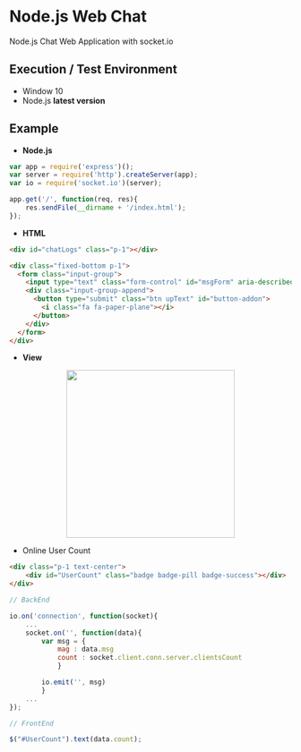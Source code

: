 # Node.js Web Chat

Node.js Chat Web Application with socket.io

## Execution / Test Environment

- Window 10
- Node.js **latest version**

## Example

- **Node.js**

```javascript
var app = require('express')();
var server = require('http').createServer(app);
var io = require('socket.io')(server);

app.get('/', function(req, res){
    res.sendFile(__dirname + '/index.html');
});
```

- **HTML**

```html
<div id="chatLogs" class="p-1"></div>

<div class="fixed-bottom p-1">
  <form class="input-group">
    <input type="text" class="form-control" id="msgForm" aria-describedby="button-addon" placeholder="텍스트를 입력해주세요!" autocomplete="off" required>
    <div class="input-group-append">
      <button type="submit" class="btn upText" id="button-addon">
        <i class="fa fa-paper-plane"></i>
      </button>
    </div>
  </form>
</div>
```

- **View**

<p align=center>
  <img width="300px" src="https://github.com/Xenia101/Node.js-Web-Chat/blob/master/img/image.gif?raw=true">
</p>

- Online User Count

```html
<div class="p-1 text-center">
    <div id="UserCount" class="badge badge-pill badge-success"></div> 
</div>
```

```javascript
// BackEnd

io.on('connection', function(socket){
    ...
    socket.on('', function(data){
        var msg = {
            mag : data.msg
            count : socket.client.conn.server.clientsCount
            }

        io.emit('', msg)
        }
    ...
});

// FrontEnd

$("#UserCount").text(data.count);
```
